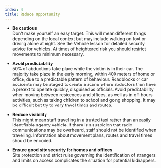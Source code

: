 ```yaml
---
index: 4
title: Reduce Opportunity
---
```

*   **Be cautious**  
Don't make yourself an easy target. This will mean different things depending on the local context but may include walking on foot or driving alone at night. See the Vehicle lesson for detailed security advice for vehicles. At times of heightened risk you should restrict movements to minimum necessary.

*   **Avoid predictability**  
50% of abductions take place while the victim is in their car. The majority take place in the early morning, within 400 meters of home or office, due to a predictable pattern of behaviour. Roadblocks or car accidents may be staged to create a scene where abductors then have a pretext to operate quickly, disguised as officials. Avoid predictability when moving between residences and offices, as well as in off-hours activities, such as taking children to school and going shopping. It may be difficult but try to vary travel times and routes.

*   **Reduce visibility**  
This might mean staff travelling in a trusted taxi rather than an easily identifiable agency vehicle. If there is a suspicion that radio communications may be overheard, staff should not be identified when travelling. Information about movement plans, routes and travel times should be encoded.

*   **Ensure good site security for homes and offices**   
Site protection and strict rules governing the identification of strangers and limits on access complicates the situation for potential kidnappers.